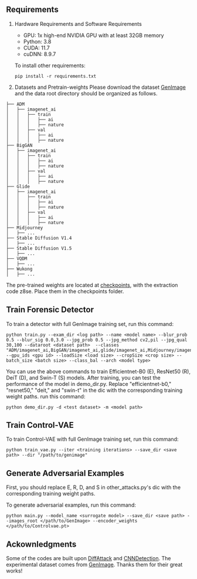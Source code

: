 ## Requirements

1. Hardware Requirements and Software Requirements
    - GPU: 1x high-end NVIDIA GPU with at least 32GB memory
    - Python: 3.8
    - CUDA: 11.7
    - cuDNN: 8.9.7

   To install other requirements:

   ```
   pip install -r requirements.txt
   ```

2. Datasets and Pretrain-weights
Please download the dataset [GenImage](https://github.com/GenImage-Dataset/GenImage) and the data root directory should be organized as follows.
```
├── ADM
│   ├── imagenet_ai
│   │   ├── train
│   │   │   ├── ai
│   │   │   ├── nature
│   │   ├── val
│   │   │   ├── ai
│   │   │   ├── nature
├── BigGAN
│   ├── imagenet_ai
│   │   ├── train
│   │   │   ├── ai
│   │   │   ├── nature
│   │   ├── val
│   │   │   ├── ai
│   │   │   ├── nature
├── Glide
│   ├── imagenet_ai
│   │   ├── train
│   │   │   ├── ai
│   │   │   ├── nature
│   │   ├── val
│   │   │   ├── ai
│   │   │   ├── nature
├── Midjourney
│   ├── ...
├── Stable Diffusion V1.4
│   ├── ...
├── Stable Diffusion V1.5
│   ├── ...
├── VQDM
│   ├── ...
├── Wukong
│   ├── ...
```
The pre-trained weights are located at [checkpoints](https://pan.baidu.com/s/1gWCPS--IUbu3QWKlWD5bRA), with the extraction code z8se. Place them in the checkpoints folder.


## Train Forensic Detector
To train a detector with full GenImage training set, run this command:
```
python train.py --exam_dir <log path> --name <model name> --blur_prob 0.5 --blur_sig 0.0,3.0 --jpg_prob 0.5 --jpg_method cv2,pil --jpg_qual 30,100 --dataroot <dataset path>  --classes "ADM/imagenet_ai,BigGAN/imagenet_ai,glide/imagenet_ai,Midjourney/imagenet_ai,stable_diffusion_v_1_4/imagenet_ai,stable_diffusion_v_1_5/imagenet_ai,VQDM/imagenet_ai,wukong/imagenet_ai" --gpu_ids <gpu id> --loadSize <load size> --cropSize <crop size> --batch_size <batch size> --class_bal --arch <model type>
```
You can use the above commands to train Efficientnet-B0 (E), ResNet50 (R), DeiT (D), and Swin-T (S) models. After training, you can test the performance of the model in demo_dir.py. Replace "efficientnet-b0," "resnet50," "deit," and "swin-t" in the dic with the corresponding training weight paths. run this command:
```
python demo_dir.py -d <test dataset> -m <model path>
```


## Train Control-VAE
To train Control-VAE with full GenImage training set, run this command:
```
python train_vae.py --iter <training iterations> --save_dir <save path> --dir "/path/to/genimage"
```


## Generate Adversarial Examples
First, you should replace E, R, D, and S in other_attacks.py's dic with the corresponding training weight paths.

To generate adversarial examples, run this command:
```
python main.py --model_name <surrogate model> --save_dir <save path> --images_root </path/to/GenImage> --encoder_weights </path/to/Controlvae.pt>
```

## Ackownledgments
Some of the codes are built upon [DiffAttack](https://github.com/WindVChen/DiffAttack) and [CNNDetection](https://github.com/PeterWang512/CNNDetection). The experimental dataset comes from [GenImage](https://github.com/GenImage-Dataset/GenImage). Thanks them for their great works!